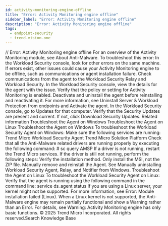 ```yaml
---
id: activity-monitoring-engine-offline
title: "Error: Activity Monitoring engine offline"
sidebar_label: "Error: Activity Monitoring engine offline"
description: "Error: Activity Monitoring engine offline"
tags:
  - endpoint-security
  - trend-vision-one
---
```


/*<![CDATA[*/ $('#title').html($('meta[name=map-description]').attr('content')); /*]]>*/ Error: Activity Monitoring engine offline For an overview of the Activity Monitoring module, see About Anti-Malware. To troubleshoot this error: In the Workload Security console, look for other errors on the same machine. If errors exist, other issues could cause your Activity Monitoring engine to be offline, such as communications or agent installation failure. Check communications from the agent to the Workload Security Relay and Workload Security. In the Workload Security console, view the details for the agent with the issue. Verify that the policy or setting for Activity Monitoring is enabled. Deactivate and uninstall the agent before reinstalling and reactivating it. For more information, see Uninstall Server & Workload Protection from endpoints and Activate the agent. In the Workload Security console, go to Updates for that computer. Verify that the Security Updates are present and current. If not, click Download Security Updates. Related information Troubleshoot the Agent on Windows Troubleshoot the Agent on Linux Troubleshoot the Agent on Windows To troubleshoot the Workload Security Agent on Windows: Make sure the following services are running: Trend Micro Workload Security Agent Trend Micro Solution Platform Check that all the Anti-Malware related drivers are running properly by executing the following command: # sc query AMSP If a driver is not running, restart the Trend Micro services. If the driver is still not running, perform the following steps: Verify the installation method. Only install the MSI, not the ZIP file. Manually remove and reinstall the Agent. See Manually uninstalling Workload Security Agent, Relay, and Notifier from Windows. Troubleshoot the Agent on Linux To troubleshoot the Workload Security Agent on Linux: Verify that the agent is running using the following command in the command line: service ds_agent status If you are using a Linux server, your kernel might not be supported. For more information, see Error: Module installation failed (Linux). When a Linux kernel is not supported, the Anti-Malware engine may remain partially functional and show a Warning rather than an Error. For details, see Warning: Activity Monitoring engine has only basic functions. © 2025 Trend Micro Incorporated. All rights reserved.Search Knowledge Base